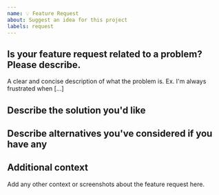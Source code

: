 ```yaml
---
name: 💡 Feature Request
about: Suggest an idea for this project
labels: request
---
```


## Is your feature request related to a problem? Please describe.

A clear and concise description of what the problem is. Ex. I'm always frustrated when [...]

## Describe the solution you'd like

## Describe alternatives you've considered if you have any

## Additional context

Add any other context or screenshots about the feature request here.
